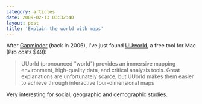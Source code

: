 ```yaml
---
category: articles
date: 2009-02-13 03:32:40
layout: post
title: 'Explain the world with maps'
---
```


<p>After <a href="//joaobordalo.com/articles/2006/08/03/bread-crumbs-mind-the-gap">Gapminder</a> (back in 2006), I've just found <a href="http://www.uuorld.com/">UUworld</a>, a free tool for Mac (Pro costs $49):</p><blockquote>UUorld (pronounced "world") provides an immersive mapping environment, high-quality data, and critical analysis tools. Great explanations are unfortunately scarce, but UUorld makes them easier to achieve through interactive four-dimensional maps</blockquote><p>Very interesting for social, geographic and demographic studies.</p>
